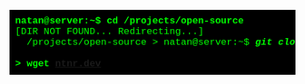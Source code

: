 <pre style="font-family: 'Courier New', monospace; background: #000; color: #0f0; padding: 10px; font-size: larger;">
<strong>natan@server:~$ cd /projects/open-source</strong>
[DIR NOT FOUND... Redirecting...] 
  /projects/open-source > natan@server:~$ <strong><i>git clone <a href="https://www.amazon.com/Pragmatic-Programmer-Journey-Mastery-Anniversary/dp/0135957052" style="color: #0ff;">https://github.com/NatanR-dev/vanilla-php-rest-api</i><strong/></a>
    
&gt; wget <a href="https://ntnr-dev.surge.sh">ntnr.dev</a></strong>
</pre>
